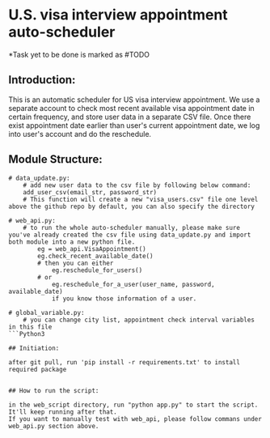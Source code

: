 # U.S. visa interview appointment auto-scheduler
*Task yet to be done is marked as #TODO

## Introduction:

This is an automatic scheduler for US visa interview appointment. We use a separate account to check most recent available visa appointment date in certain frequency, and store user data in a separate CSV file. Once there exist appointment date earlier than user's current appointment date, we log into user's account and do the reschedule.

## Module Structure:
```Python3
# data_update.py:
    # add new user data to the csv file by following below command:
    add_user_csv(email_str, password_str)
    # This function will create a new "visa_users.csv" file one level above the github repo by default, you can also specify the directory

# web_api.py:
    # to run the whole auto-scheduler manually, please make sure you've already created the csv file using data_update.py and import both module into a new python file.
        eg = web_api.VisaAppointment()
        eg.check_recent_available_date() 
        # then you can either
            eg.reschedule_for_users()
        # or 
            eg.reschedule_for_a_user(user_name, password, available_date)
            if you know those information of a user.

# global_variable.py:
    # you can change city list, appointment check interval variables in this file
```Python3

## Initiation:

after git pull, run 'pip install -r requirements.txt' to install required package


## How to run the script:

in the web_script directory, run "python app.py" to start the script. It'll keep running after that.
If you want to manually test with web_api, please follow commans under web_api.py section above.



